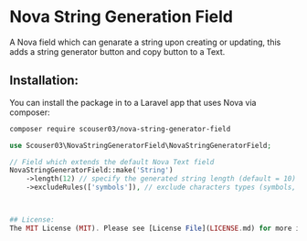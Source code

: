 # Nova String Generation Field

A Nova field which can genarate a string upon creating or updating, this adds a string generator button and copy button to a Text.

## Installation:

You can install the package in to a Laravel app that uses Nova via composer:

```bash
composer require scouser03/nova-string-generator-field
```

```php
use Scouser03\NovaStringGeneratorField\NovaStringGeneratorField;

// Field which extends the default Nova Text field
NovaStringGeneratorField::make('String')
    ->length(12) // specify the generated string length (default = 10)
    ->excludeRules(['symbols']), // exclude characters types (symbols, numbers. uppercase, lowercase)



## License:
The MIT License (MIT). Please see [License File](LICENSE.md) for more information.
```

